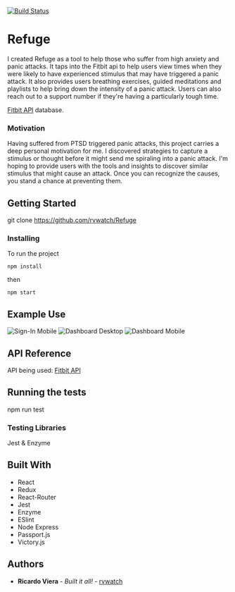[![Build Status](https://travis-ci.org/rvwatch/Refuge.svg?branch=master)](https://travis-ci.org/rvwatch/Refuge)

# Refuge

I created Refuge as a tool to help those who suffer from high anxiety and panic attacks. It taps into the Fitbit api to help users view times when they were likely to have experienced stimulus that may have triggered a panic attack. It also provides users breathing exercises, guided meditations and playlists to help bring down the intensity of a panic attack. Users can also reach out to a support number if they're having a particularly tough time. 

[Fitbit API](https://dev.fitbit.com/build/reference/web-api/) database.

### Motivation

Having suffered from PTSD triggered panic attacks, this project carries a deep personal motivation for me. I discovered strategies to capture a stimulus or thought before it might send me spiraling into a panic attack. I'm hoping to provide users with the tools and insights to discover similar stimulus that might cause an attack. Once you can recognize the causes, you stand a chance at preventing them. 

## Getting Started

git clone https://github.com/rvwatch/Refuge

### Installing

To run the project

```
npm install
```

then

```
npm start
```

## Example Use

![Sign-In Mobile](https://i.imgur.com/ZEmpv8I.png)
![Dashboard Desktop](https://i.imgur.com/gtM3FgG.png)
![Dashboard Mobile](https://i.imgur.com//Ne4Nw3L.png)

## API Reference

API being used:
[Fitbit API](https://dev.fitbit.com/build/reference/web-api/)

## Running the tests

npm run test

### Testing Libraries

Jest & Enzyme

## Built With

* React
* Redux
* React-Router
* Jest
* Enzyme
* ESlint
* Node Express
* Passport.js
* Victory.js

## Authors

* **Ricardo Viera** - _Built it all!_ - [rvwatch](https://github.com/rvwatch)
